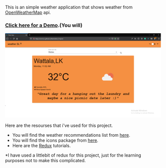 This is an simple weather application that shows weather from [OpenWeatherMap](https://openweathermap.org/) api.
### [Click here for a Demo](https://nermoo.github.io/Manhatten_Project/).(You will)

![User interface](https://github.com/nermoo/Manhatten_Project/blob/master/src/images/Screenshot%20(64).png?raw=true)


Here are the resourses that i've used for this project.
+ You will find the weather recommendations list from [here](https://github.com/denniskigen/react-weather.git).
+ You will find the icons package from [here](https://najens.github.io/weather-icons-react/).
+ Here are the [Redux](https://redux.js.org/) tutorials. 

*I have used a littlebit of redux for this project, just for the learning purposes not to make this complicated.